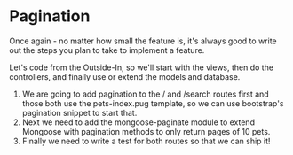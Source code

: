 # Pagination

Once again - no matter how small the feature is, it's always good to write out the steps you plan to take to implement a feature.

Let's code from the Outside-In, so we'll start with the views, then do the controllers, and finally use or extend the models and database.

1. We are going to add pagination to the / and /search routes first and those both use the pets-index.pug template, so we can use bootstrap's pagination snippet to start that.
2. Next we need to add the mongoose-paginate module to extend Mongoose with pagination methods to only return pages of 10 pets.
3. Finally we need to write a test for both routes so that we can ship it!
